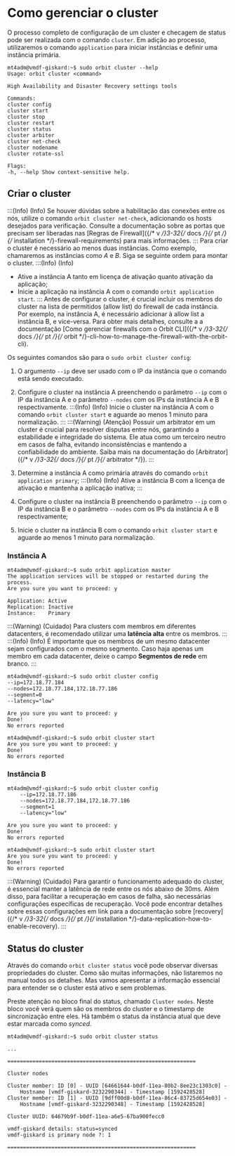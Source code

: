 # Como gerenciar o cluster

O processo completo de configuração de um cluster e checagem de status pode ser realizada com o comando `cluster`. Em adição ao processo, utilizaremos o comando `application` para iniciar instâncias e definir uma instância primária.
```  
mt4adm@vmdf-giskard:~$ sudo orbit cluster --help
Usage: orbit cluster <command>

High Availability and Disaster Recovery settings tools

Commands:
cluster config
cluster start
cluster stop
cluster restart
cluster status
cluster arbiter
cluster net-check
cluster nodename
cluster rotate-ssl

Flags:
-h, --help Show context-sensitive help.
```
## Criar o cluster
:::(Info) (Info)
Se houver dúvidas sobre a habilitação das conexões entre os nós, utilize o comando `orbit cluster net-check`, adicionando os hosts desejados para verificação. Consulte a documentação sobre as portas que precisam ser liberadas nas [Regras de Firewall]({/* v */}3-32{/* docs */}{/* pt */}{/* installation */}-firewall-requirements) para mais informações.
:::
Para criar o cluster é necessário ao menos duas instâncias. Como exemplo, chamaremos as instâncias como *A* e *B*. Siga se seguinte ordem para montar o cluster.
:::(Info) (Info)
* Ative a instância A tanto em licença de ativação quanto ativação da aplicação;
* Inicie a aplicação na instância A com o comando `orbit application start`.
:::
Antes de configurar o cluster, é crucial incluir os membros do cluster na lista de permitidos (allow list) do firewall de cada instância. Por exemplo, na instância A, é necessário adicionar à allow list a instância B, e vice-versa. Para obter mais detalhes, consulte a a documentação [Como gerenciar firewalls com o Orbit CLI]({/* v */}3-32{/* docs */}{/* pt */}{/* orbit */}-cli-how-to-manage-the-firewall-with-the-orbit-cli).

Os seguintes comandos são para o `sudo orbit cluster config`:

1. O argumento `--ip` deve ser usado com o IP da instância que o comando está sendo executado.
1. Configure o cluster na instância A preenchendo o parâmetro `--ip` com o IP da instância A e o parâmetro `--nodes` com os IPs da instância A e B respectivamente.
:::(Info) (Info)
Inicie o cluster na instância A com o comando `orbit cluster start` e aguarde ao menos 1 minuto para normalização.
:::
:::(Warning) (Atenção)
Possuir um arbitrator em um cluster é crucial para resolver disputas entre nós, garantindo a estabilidade e integridade do sistema. Ele atua como um terceiro neutro em casos de falha, evitando inconsistências e mantendo a confiabilidade do ambiente. Saiba mais na documentação do [Arbitrator]({/* v */}3-32{/* docs */}{/* pt */}{/* arbitrator */}). 
:::

3. Determine a instância A como primária através do comando `orbit application primary`;
:::(Info) (Info)
Ative a instância B com a licença de ativação e mantenha a aplicação inativa;
:::

1. Configure o cluster na instância B preenchendo o parâmetro `--ip` com o IP da instância B e o parâmetro `--nodes` com os IPs da instância A e B respectivamente;
1. Inicie o cluster na instância B com o comando `orbit cluster start` e aguarde ao menos 1 minuto para normalização.

### Instância A
```
mt4adm@vmdf-giskard:~$ sudo orbit application master
The application services will be stopped or restarted during the process.
Are you sure you want to proceed: y

Application: Active
Replication: Inactive
Instance:    Primary
```
:::(Warning) (Cuidado)
Para clusters com membros em diferentes datacenters, é recomendado utilizar uma **latência alta** entre os membros.
:::
:::(Info) (Info)
É importante que os membros de um mesmo datacenter sejam configurados com o mesmo segmento. Caso haja apenas um membro em cada datacenter, deixe o campo **Segmentos de rede** em branco.
:::

```
mt4adm@vmdf-giskard:~$ sudo orbit cluster config
--ip=172.18.77.184
--nodes=172.18.77.184,172.18.77.186
--segment=0
--latency="low"

Are you sure you want to proceed: y
Done!
No errors reported
```
```
mt4adm@vmdf-giskard:~$ sudo orbit cluster start
Are you sure you want to proceed: y
Done!
No errors reported
```
### Instância B
```
mt4adm@vmdf-giskard:~$ sudo orbit cluster config
    --ip=172.18.77.186
    --nodes=172.18.77.184,172.18.77.186
    --segment=1
    --latency="low"

Are you sure you want to proceed: y
Done!
No errors reported
```
```
mt4adm@vmdf-giskard:~$ sudo orbit cluster start
Are you sure you want to proceed: y
Done!
No errors reported
```
:::(Warning) (Cuidado)
Para garantir o funcionamento adequado do cluster, é essencial manter a latência de rede entre os nós abaixo de 30ms. Além disso, para facilitar a recuperação em casos de falha, são necessárias configurações específicas de recuperação. Você pode encontrar detalhes sobre essas configurações em link para a documentação sobre [recovery]({/* v */}3-32{/* docs */}{/* pt */}{/* installation */}-data-replication-how-to-enable-recovery).
:::

## Status do cluster
Através do comando `orbit cluster status` você pode observar diversas propriedades do cluster. Como são muitas informações, não listaremos no manual todos os detalhes. Mas vamos apresentar a informação essencial para entender se o cluster está ativo e sem problemas.

Preste atenção no bloco final do status, chamado `Cluster nodes`. Neste bloco você verá quem são os membros do cluster e o timestamp de sincronização entre eles. Há também o status da instância atual que deve estar marcada como *synced*.
```
mt4adm@vmdf-giskard:~$ sudo orbit cluster status

...

============================================================

Cluster nodes

Cluster member: ID [0] - UUID [64661644-b0df-11ea-80b2-8ee23c1303c0] -
    Hostname [vmdf-giskard-3232290344] - Timestamp [1592428528]
Cluster member: ID [1] - UUID [9dff00d8-b0df-11ea-86c4-83725d654e03] -
    Hostname [vmdf-giskard-3232290348] - Timestamp [1592428528]

Cluster UUID: 64679b9f-b0df-11ea-a6e5-67ba900fecc0

vmdf-giskard details: status=synced
vmdf-giskard is primary node ?: 1

============================================================
``` 
